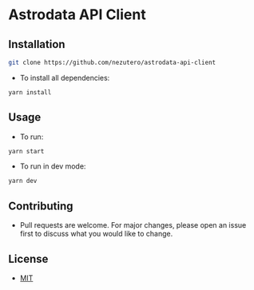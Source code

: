 # Astrodata API Client

## Installation

```sh
git clone https://github.com/nezutero/astrodata-api-client
```

- To install all dependencies:

```sh
yarn install
```

## Usage

- To run:

```sh
yarn start
```

- To run in dev mode:

```sh
yarn dev
```

## Contributing

- Pull requests are welcome. For major changes, please open an issue first
to discuss what you would like to change.

## License

- [MIT](./LICENSE)
